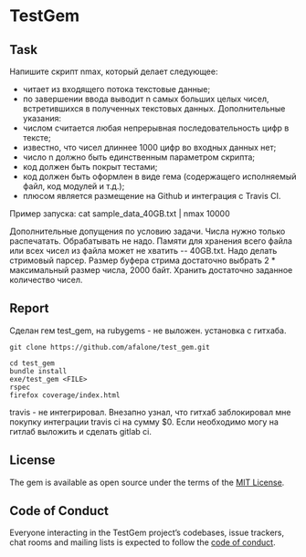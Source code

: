# TestGem


## Task

Напишите скрипт nmax, который делает следующее:
* читает из входящего потока текстовые данные;
* по завершении ввода выводит n самых больших целых чисел, встретившихся в
полученных текстовых данных.
Дополнительные указания:
* числом считается любая непрерывная последовательность цифр в тексте;
* известно, что чисел длиннее 1000 цифр во входных данных нет;
* число n должно быть единственным параметром скрипта;
* код должен быть покрыт тестами;
* код должен быть оформлен в виде гема (содержащего исполняемый файл, код
модулей и т.д.);
* плюсом является размещение на Github и интеграция с Travis CI.

Пример запуска:
cat sample_data_40GB.txt | nmax 10000

Дополнительные допущения по условию задачи. Числа нужно только распечатать. Обрабатывать не надо. Памяти для
хранения всего файла или всех чисел из файла может не хватить -- 40GB.txt. Надо делать стримовый парсер. Размер
буфера стрима достаточно выбрать 2 * максимальный размер числа, 2000 байт. Хранить достаточно заданное
количество чисел.

## Report

Сделан гем test_gem, на rubygems - не выложен. установка с гитхаба.
```
git clone https://github.com/afalone/test_gem.git
```

```
cd test_gem
bundle install
exe/test_gem <FILE>
rspec
firefox coverage/index.html
```

travis - не интегрировал. Внезапно узнал, что гитхаб заблокировал мне покупку интеграции travis ci на сумму $0.
Если необходимо могу на гитлаб выложить и сделать gitlab ci.

## License

The gem is available as open source under the terms of the [MIT License](http://opensource.org/licenses/MIT).

## Code of Conduct

Everyone interacting in the TestGem project’s codebases, issue trackers, chat rooms and mailing lists is expected to follow the [code of conduct](https://github.com/[USERNAME]/test_gem/blob/master/CODE_OF_CONDUCT.md).
